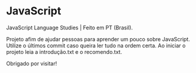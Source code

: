 # JavaScript
JavaScript Language Studies | Feito em PT (Brasil).

Projeto afim de ajudar pessoas para aprender um pouco sobre JavaScript.
Utilize o últimos commit caso queira ler tudo na ordem certa.
Ao iniciar o projeto leia a introdução.txt e o recomendo.txt.

Obrigado por visitar!
